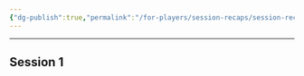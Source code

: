 ```yaml
---
{"dg-publish":true,"permalink":"/for-players/session-recaps/session-recaps/"}
---
```


***
## Session 1

